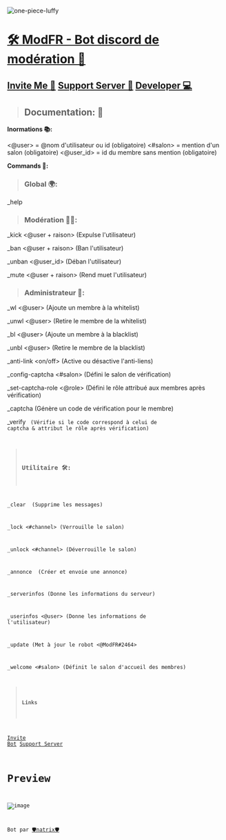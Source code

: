 ![one-piece-luffy](https://user-images.githubusercontent.com/88579983/174057819-30badfdc-97c7-4540-b58b-642a2bcb7fc9.gif)

# [🛠️ ModFR - Bot discord de modération 🤖](https://discord.com/oauth2/authorize?client_id=986578650797318194&scope=bot%20applications.commands&permissions=2146958847)

## [Invite Me 🔗](https://discord.com/oauth2/authorize?client_id=986578650797318194&scope=bot%20applications.commands&permissions=2146958847) [Support Server 📩](https://discord.gg/xUHmhZCc8F) [Developer 💻](https://github.com/natrixdev)

> ## Documentation: 📜
**Inormations 📚:**

<@user> = @nom d'utilisateur ou id (obligatoire) 
<#salon> = mention d'un salon (obligatoire)
<@user_id> = id du membre sans mention (obligatoire)

**Commands 🤖:**

> ### Global 🌍:
_help

> ### Modération 👮‍♂️:
_kick <@user + raison> (Expulse l'utilisateur)

_ban <@user + raison> (Ban l'utilisateur) 

_unban <@user_id> (Déban l'utilisateur) 

_mute <@user + raison> (Rend muet l'utilisateur)

> ### Administrateur 👑:
_wl <@user> (Ajoute un membre à la whitelist) 

_unwl <@user> (Retire le membre de la whitelist)

_bl <@user> (Ajoute un membre à la blacklist) 

_unbl <@user> (Retire le membre de la blacklist)

_anti-link <on/off> (Active ou désactive l'anti-liens) 

_config-captcha <#salon> (Défini le salon de vérification)

_set-captcha-role <@role> (Défini le rôle attribué aux membres après vérification)

_captcha (Génère un code de vérification pour le membre)

_verify <code de captcha> (Vérifie si le code correspond à celui de captcha & attribut le rôle après vérification)
 
 > ### Utilitaire 🛠️:
_clear <nombre de messages> (Supprime les messages)

_lock <#channel> (Verrouille le salon) 

_unlock <#channel> (Déverrouille le salon)

_annonce <message> (Créer et envoie une annonce)

_serverinfos (Donne les informations du serveur)

_userinfos <@user> (Donne les informations de l'utilisateur) 

_update (Met à jour le robot <@ModFR#2464>

_welcome <#salon> (Définit le salon d'accueil des membres)

  
 > #### Links 
 [Invite Bot](https://discord.com/oauth2/authorize?client_id=986578650797318194&scope=bot%20applications.commands&permissions=2146958847)
 [Support Server](https://discord.gg/xUHmhZCc8F)

 # Preview 
![image](https://user-images.githubusercontent.com/88579983/174055459-97b69ab6-d6a0-4a75-93a0-29295caea1ec.png)

 
 Bot par [🛡️natrix🛡️](https://github.com/natrixdev)
